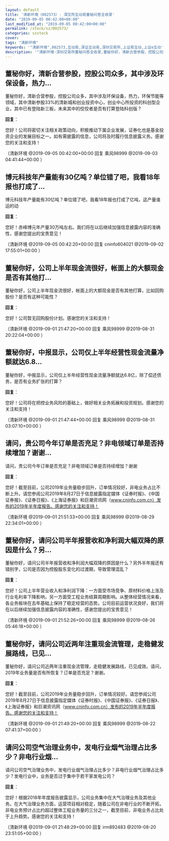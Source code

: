 ```yaml
---
layout: default
title: '清新环境（002573）- 深交所互动易董秘问答全收录'
date: "2019-09-05 00:42:00+00:00"
last_modified_at: "2019-09-05 00:42:00+00:00"
permalink: /stock/sz/002573/
categories: szstock
cover: 
tags: "清新环境"
keywords: '"清新环境",002573,互动易,深证互动易,深圳交易所,上证易互动,上证e互动'
description: '"清新环境-深圳交易所董秘问答全收录,董秘你好，清新合营参股，控股公司众多，其中涉及环保设备，热力，环保节能等领域，其中清新参股33%的清新城和创业投资中心，创业中心所投资的科创型企业，其中已有登陆新三板，未来其中的佼佼者是否有打算登陆科创版？"'
---
```


## 董秘你好，清新合营参股，控股公司众多，其中涉及环保设备，热力...

董秘你好，清新合营参股，控股公司众多，其中涉及环保设备，热力，环保节能等领域，其中清新参股33%的清新城和创业投资中心，创业中心所投资的科创型企业，其中已有登陆新三板，未来其中的佼佼者是否有打算登陆科创版？

**回复**：

您好！公司将密切关注相关政策动向，积极推动下属企业发展，证券化也是基金投资企业的发展目标之一。如有需披露的信息，公司将及时履行信息披露义务。感谢您的关注和支持！ 

（清新环境  @2019-09-05 00:42:00+00:00 回复 乘风98999  @2019-09-03 04:41:44+00:00 ）

## 博元科技年产量能有30亿吨？单位错了吧，我看18年报也打成了...

博元科技年产量能有30亿吨？单位错了吧，我看18年报也打成了亿吨，这产量谁运的动

**回复**：

您好！赤峰博元年产量30万吨左右。我们将在以后继续加强信息披露内容的准确性，感谢您提出的宝贵意见！ 

（清新环境  @2019-09-05 00:42:20+00:00 回复 cninfo604021  @2019-09-02 17:55:01+00:00 ）

## 董秘你好，公司上半年现金流很好，帐面上的大额现金是否有其他打...

董秘你好，公司上半年现金流很好，帐面上的大额现金是否有其他打算，比如回购股份？是否有这种可能性？

**回复**：

您好！公司暂无回购股份计划。感谢您的关注和支持！ 

（清新环境  @2019-09-01 21:47:20+00:00 回复 乘风98999  @2019-08-31 20:22:04+00:00 ）

## 董秘你好，中报显示，公司仅上半年经营性现金流量净额就达6.8...

董秘你好，中报显示，公司仅上半年经营性现金流量净额就达6.8亿，除了偿还债务，是否有业务扩张的打算？

**回复**：

您好！公司将在把控业务风险的基础上，做好相关业务拓展和投资规划。感谢您的关注和支持！ 

（清新环境  @2019-09-01 21:47:44+00:00 回复 乘风98999  @2019-08-31 03:07:10+00:00 ）

## 请问，贵公司今年订单是否充足？非电领域订单是否持续增加？谢谢...

请问，贵公司今年订单是否充足？非电领域订单是否持续增加？谢谢

**回复**：

您好！截至目前，公司2019年业务量稳步回升，订单情况较好，非电业务占比不断上升。请您参阅公司2019年8月27日于信息披露指定媒体《证券时报》、《中国证券报》、《证券日报》、《上海证券报》和巨潮资讯网（www.cninfo.com.cn）发布的2019年半年度报告。感谢您的关注和支持！ 

（清新环境  @2019-09-01 21:51:33+00:00 回复 乘风98999  @2019-08-29 22:34:01+00:00 ）

## 董秘你好，请问公司半年报营收和净利润大幅双降的原因是什么？另...

董秘你好，请问公司半年报营收和净利润大幅双降的原因是什么？另外半年报还有错别字，公司是否因为控股股东变化的过渡期，导致管理混乱？

**回复**：

您好！公司上半年营业收入和净利润下降：一方面受市场竞争、原材料价格上涨及行业毛利率下降影响，另一方面受工程业务结算周期影响。从整体经营情况来看，各业务板块在去年基础上保持了稳定经营的态势。公司目前运营状况良好，我们将在以后继续加强信息披露内容的准确性，感谢您提出的宝贵意见！ 

（清新环境  @2019-09-01 21:52:26+00:00 回复 乘风98999  @2019-08-26 05:46:18+00:00 ）

## 董秘你好，请问公司近两年注重现金流管理，走稳健发展路线，已见...

董秘你好，请问公司近两年注重现金流管理，走稳健发展路线，已见成效。请问，2019年业务量是否有所恢复？订单是否充足？谢谢。

**回复**：

您好！截至目前，公司2019年业务量稳步回升，订单情况较好。请您参阅公司2019年8月27日于信息披露指定媒体《证券时报》、《中国证券报》、《证券日报》、《上海证券报》和巨潮资讯网（www.cninfo.com.cn）发布的2019年半年度报告。感谢您的关注和支持！ 

（清新环境  @2019-09-01 21:49:20+00:00 回复 乘风98999  @2019-08-22 07:41:37+00:00 ）

## 请问公司空气治理业务中，发电行业烟气治理占比多少？非电行业烟...

请问公司空气治理业务中，发电行业烟气治理占比多少？非电行业烟气治理占比多少？发电行业中，业务是否过于集中于若干家发电公司？

**回复**：

您好！根据2018年年度报告披露显示，公司业务集中在大气治理业务及其他业务。在大气治理业务方面，运营项目相对稳定，随着公司在非电行业的不断开拓，非电业务预计占比约超过整体工程业务量的三分之一，截至目前，非电业务占比处于上升趋势。感谢您的关注和支持！ 

（清新环境  @2019-09-01 21:48:29+00:00 回复 irm892483  @2019-08-20 23:51:05+00:00 ）

